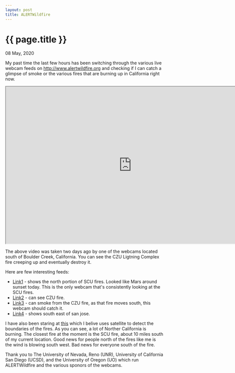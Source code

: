 ```yaml
---
layout: post
title: ALERTWildfire
---
```


{{ page.title }}
================

<p class="meta">08 May, 2020</p>

My past time the last few hours has been switching through the various live webcam feeds on http://www.alertwildfire.org and checking if I can catch a glimpse of smoke or the various fires that are burning up in California right now.

<iframe width="800" height="500" src="https://www.youtube.com/embed/LnhNYWkGkPg?color=white&theme=light\"></iframe>

The above video was taken two days ago by one of the webcams located south of Boulder Creek, California. You can see the CZU Ligtning Complex fire creeping up and eventually destroy it.

Here are few interesting feeds:
* [Link1](http://www.alertwildfire.org/southeastbay/index.html?camera=Axis-Oso&v=81e002f) - shows the north portion of SCU fires. Looked like Mars around sunset today. This is the only webcam that's consistently looking at the SCU fires.
* [Link2](http://www.alertwildfire.org/southeastbay/index.html?camera=Axis-MtBielawski&v=81e002f) - can see CZU fire.
* [Link3](http://www.alertwildfire.org/southeastbay/index.html?camera=Axis-MtRodoni2&v=81e002f) - can smoke from the CZU fire, as that fire moves south, this webcam should catch it.
* [Link4](http://www.alertwildfire.org/southeastbay/index.html?camera=Axis-SanJoseFoothills&v=81e002f) - shows south east of san jose.

I have also been staring at [this](https://maps.nwcg.gov/sa/#/%3F/%3F/37.176/-122.0395/11) which I belive uses satellite to detect the boundaries of the fires. As you can see, a lot of Norther California is burning. The closest fire at the moment is the SCU fire, about 10 miles south of my current location. Good news for people north of the fires like me is the wind is blowing south west. Bad news for everyone south of the fire.

Thank you to The University of Nevada, Reno (UNR), University of California San Diego (UCSD), and the University of Oregon (UO) which run ALERTWildfire and the various sponors of the webcams.
